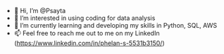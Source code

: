 - 👋 Hi, I’m @Psayta
- 👀 I’m interested in using coding for data analysis
- 🌱 I’m currently learning and developing my skills in Python, SQL, AWS 
- 📫 Feel free to reach me out to me on my LinkedIn (https://www.linkedin.com/in/phelan-s-5531b3150/)

<!---
Psayta/Psayta is a ✨ special ✨ repository because its `README.md` (this file) appears on your GitHub profile.
You can click the Preview link to take a look at your changes.
--->
